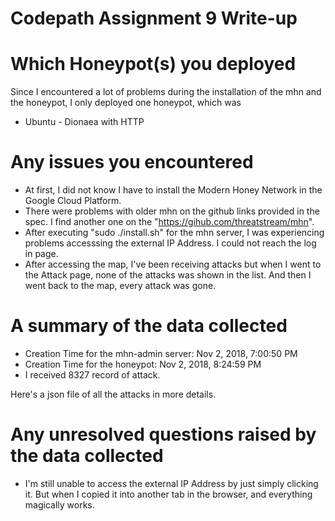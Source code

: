 # Codepath Assignment 9 Write-up

# Which Honeypot(s) you deployed 
Since I encountered a lot of problems during the installation of the mhn and the honeypot, I only deployed one honeypot, which was 
+ Ubuntu - Dionaea with HTTP

# Any issues you encountered 
+ At first, I did not know I have to install the Modern Honey Network in the Google Cloud Platform. 
+ There were problems with older mhn on the github links provided in the spec. I find another one on the "https://gihub.com/threatstream/mhn".
+ After executing "sudo ./install.sh" for the mhn server, I was experiencing problems accesssing the external IP Address. I could not reach the log in page. 
+ After accessing the map, I've been receiving attacks but when I went to the Attack page, none of the attacks was shown in the list. And then I went back to the map, every attack was gone. 

# A summary of the data collected
+ Creation Time for the mhn-admin server: Nov 2, 2018, 7:00:50 PM
+ Creation Time for the honeypot: Nov 2, 2018, 8:24:59 PM
+ I received 8327 record of attack. 
 
 
 Here's a json file of all the attacks in more details.
# Any unresolved questions raised by the data collected
+ I'm still unable to access the external IP Address by just simply clicking it. But when I copied it into another tab in the browser, and everything magically works.
